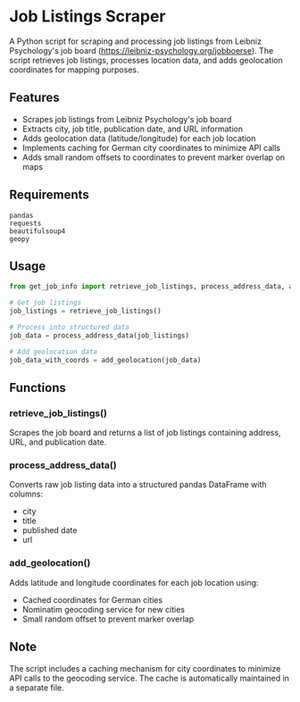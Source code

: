 # Job Listings Scraper

A Python script for scraping and processing job listings from Leibniz Psychology's job board (https://leibniz-psychology.org/jobboerse). The script retrieves job listings, processes location data, and adds geolocation coordinates for mapping purposes.

## Features

- Scrapes job listings from Leibniz Psychology's job board
- Extracts city, job title, publication date, and URL information
- Adds geolocation data (latitude/longitude) for each job location
- Implements caching for German city coordinates to minimize API calls
- Adds small random offsets to coordinates to prevent marker overlap on maps

## Requirements

```
pandas
requests
beautifulsoup4
geopy
```

## Usage

```python
from get_job_info import retrieve_job_listings, process_address_data, add_geolocation

# Get job listings
job_listings = retrieve_job_listings()

# Process into structured data
job_data = process_address_data(job_listings)

# Add geolocation data
job_data_with_coords = add_geolocation(job_data)
```

## Functions

### retrieve_job_listings()
Scrapes the job board and returns a list of job listings containing address, URL, and publication date.

### process_address_data()
Converts raw job listing data into a structured pandas DataFrame with columns:
- city
- title
- published date
- url

### add_geolocation()
Adds latitude and longitude coordinates for each job location using:
- Cached coordinates for German cities
- Nominatim geocoding service for new cities
- Small random offset to prevent marker overlap

## Note

The script includes a caching mechanism for city coordinates to minimize API calls to the geocoding service. The cache is automatically maintained in a separate file.

